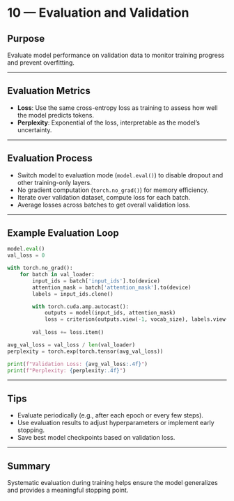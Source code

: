 
# 10 — Evaluation and Validation

## Purpose

Evaluate model performance on validation data to monitor training progress and prevent overfitting.

---

## Evaluation Metrics

* **Loss**: Use the same cross-entropy loss as training to assess how well the model predicts tokens.
* **Perplexity**: Exponential of the loss, interpretable as the model’s uncertainty.

---

## Evaluation Process

* Switch model to evaluation mode (`model.eval()`) to disable dropout and other training-only layers.
* No gradient computation (`torch.no_grad()`) for memory efficiency.
* Iterate over validation dataset, compute loss for each batch.
* Average losses across batches to get overall validation loss.

---

## Example Evaluation Loop

```python
model.eval()
val_loss = 0

with torch.no_grad():
    for batch in val_loader:
        input_ids = batch['input_ids'].to(device)
        attention_mask = batch['attention_mask'].to(device)
        labels = input_ids.clone()

        with torch.cuda.amp.autocast():
            outputs = model(input_ids, attention_mask)
            loss = criterion(outputs.view(-1, vocab_size), labels.view(-1))
        
        val_loss += loss.item()

avg_val_loss = val_loss / len(val_loader)
perplexity = torch.exp(torch.tensor(avg_val_loss))

print(f"Validation Loss: {avg_val_loss:.4f}")
print(f"Perplexity: {perplexity:.4f}")
```

---

## Tips

* Evaluate periodically (e.g., after each epoch or every few steps).
* Use evaluation results to adjust hyperparameters or implement early stopping.
* Save best model checkpoints based on validation loss.

---

## Summary

Systematic evaluation during training helps ensure the model generalizes and provides a meaningful stopping point.

